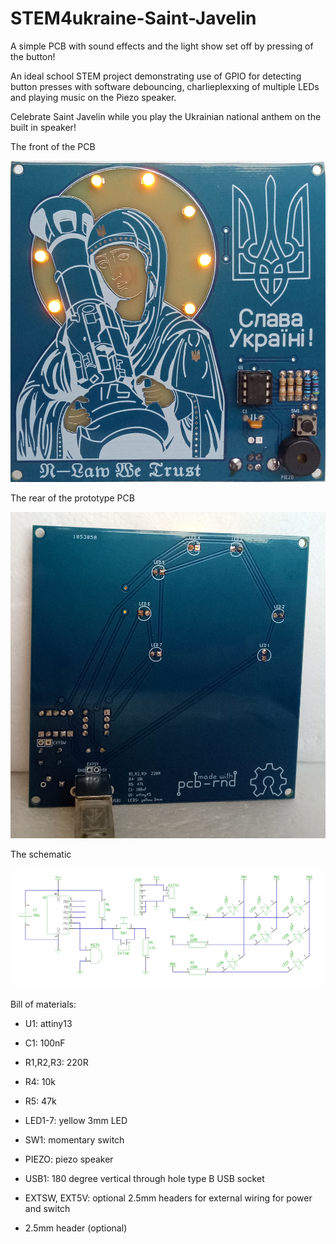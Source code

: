 # STEM4ukraine-Saint-Javelin

A simple PCB with sound effects and the light show set off by pressing of the button!

An ideal school STEM project demonstrating use of GPIO for detecting button presses with software debouncing, charlieplexxing of multiple LEDs and playing music on the Piezo speaker.

Celebrate Saint Javelin while you play the Ukrainian national anthem on the built in speaker!

The front of the PCB

![prototype front](images/SaintJavelinFront.jpg)

The rear of the prototype PCB

![prototype back](images/SaintJavelinReverse.jpg)

The schematic

![Schematic](images/STEM4ukraine-Saint-Javelin.svg)

Bill of materials:

- U1:  attiny13
- C1:  100nF
- R1,R2,R3:  220R
- R4:  10k
- R5:  47k
- LED1-7:  yellow 3mm LED
- SW1: momentary switch
- PIEZO:  piezo speaker
- USB1:  180 degree vertical through hole type B USB socket
- EXTSW, EXT5V:  optional 2.5mm headers for external wiring for power and switch

- 2.5mm header (optional)
